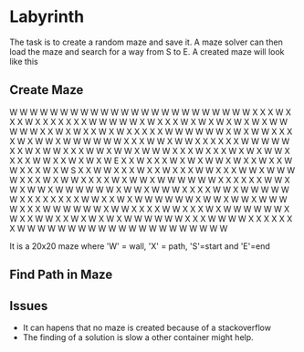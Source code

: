 # Labyrinth
The task is to create a random maze and save it. A maze solver can then load the maze and search for a way from S to E. 
A created maze will look like this

## Create Maze
W W W W W W W W W W W W W W W W W W W W 
W W W W X X X W X X X W X X X X X X X W 
W W W W X W X X X W X W X W X W X W X W 
W W W W X X W X W X X W X W X X X X X W 
W W W W W X W X W W X X X X W X W W X W 
W W W W W X X X W W X W W X X X X X X W 
W W W W X X W X W W X X X W W X W W X W 
W W X X X W X X X W X W X W W X X X X W 
W X X W X W X W E X X W X X X W X W X W 
W X W X X W X X W W X X X W X W S X X W 
W X X X W X X W X X X W W X X X W W X W 
W W W X X X W X W W X X X X W X W W X W 
W W W W W X X X X X X W W X W X W W X W 
W W W W W X W W X W W W X X X X W W X W 
W W W W W X X X X X X X X W W X X W X W 
W W W W W X W W X W W X W W W W X X X W 
W W W W W X W W X X X X W W X X X W X W 
W W W W W X W X X W W X X W X W X W X W 
W W W W W X X X W W W W X X X X X X X W 
W W W W W W W W W W W W W W W W W W W W

It is a 20x20 maze where 'W' = wall, 'X' = path, 'S'=start and 'E'=end

## Find Path in Maze

## Issues 
- It can hapens that no maze is created because of a stackoverflow 
- The finding of a solution is slow a other container might help. 
